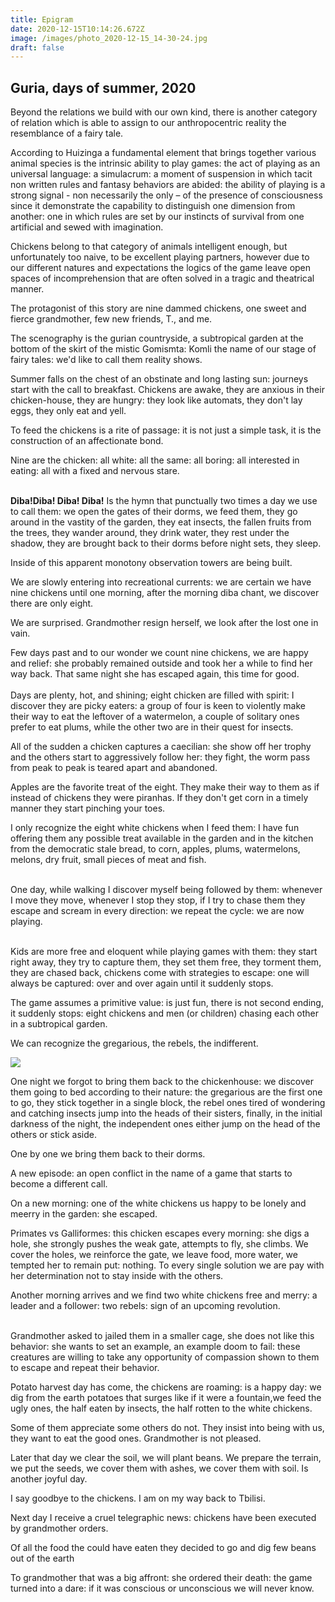 ```yaml
---
title: Epigram
date: 2020-12-15T10:14:26.672Z
image: /images/photo_2020-12-15_14-30-24.jpg
draft: false
---
```

## Guria, days of summer, 2020

Beyond the relations we build with our own kind, there is another category of relation which is able to assign to our anthropocentric reality the resemblance of a fairy tale.

According to Huizinga a fundamental element that brings together various animal species is the intrinsic ability to play games: the act of playing as an universal language: a simulacrum: a moment of suspension in which tacit non written rules and fantasy behaviors are abided: the ability of playing is a strong signal - non necessarily the only – of the presence of consciousness since it demonstrate the capability to distinguish one dimension from another: one in which rules are set by our instincts of survival from one artificial and sewed with imagination.

Chickens belong to that category of animals intelligent enough, but unfortunately too naive, to be excellent playing partners, however due to our different natures and expectations the logics of the game leave open spaces of incomprehension that are often solved in a tragic and theatrical manner.

The protagonist of this story are nine dammed chickens, one sweet and fierce grandmother, few new friends, T., and me.

The scenography is the gurian countryside, a subtropical garden at the bottom of the skirt of the mistic Gomismta: Komli the name of our stage of fairy tales: we'd like to call them reality shows.

Summer falls on the chest of an obstinate and long lasting sun: journeys start with the call to breakfast. Chickens are awake, they are anxious in their chicken-house, they are hungry: they look like automats, they don't lay eggs, they only eat and yell.

To feed the chickens is a rite of passage: it is not just a simple task, it is the construction of an affectionate bond.

Nine are the chicken: all white: all the same: all boring: all interested in eating: all with a fixed and nervous stare.

\
**Diba!Diba! Diba! Diba!** Is the hymn that punctually two times a day we use to call them: we open the gates of their dorms, we feed them, they go around in the vastity of the garden, they eat insects, the fallen fruits from the trees, they wander around, they drink water, they rest under the shadow, they are brought back to their dorms before night sets, they sleep.

<!-- excerpt -->

Inside of this apparent monotony observation towers are being built.

We are slowly entering into recreational currents: we are certain we have nine chickens until one morning, after the morning diba chant, we discover there are only eight.

We are surprised. Grandmother resign herself, we look after the lost one in vain.

Few days past and to our wonder we count nine chickens, we are happy and relief: she probably remained outside and took her a while to find her way back. That same night she has escaped again, this time for good.\
\
Days are plenty, hot, and shining; eight chicken are filled with spirit: I discover they are picky eaters: a group of four is keen to violently make their way to eat the leftover of a watermelon, a couple of solitary ones prefer to eat plums, while the other two are in their quest for insects.

All of the sudden a chicken captures a caecilian: she show off her trophy and the others start to aggressively follow her: they fight, the worm pass from peak to peak is teared apart and abandoned.

Apples are the favorite treat of the eight. They make their way to them as if instead of chickens they were piranhas. If they don't get corn in a timely manner they start pinching your toes.

I only recognize the eight white chickens when I feed them: I have fun offering them any possible treat available in the garden and in the kitchen from the democratic stale bread, to corn, apples, plums, watermelons, melons, dry fruit, small pieces of meat and fish.

\
One day, while walking I discover myself being followed by them: whenever I move they move, whenever I stop they stop, if I try to chase them they escape and scream in every direction: we repeat the cycle: we are now playing.

\
Kids are more free and eloquent while playing games with them: they start right away, they try to capture them, they set them free, they torment them, they are chased back, chickens come with strategies to escape: one will always be captured: over and over again until it suddenly stops.

The game assumes a primitive value: is just fun, there is not second ending, it suddenly stops: eight chickens and men (or children) chasing each other in a subtropical garden.

We can recognize the gregarious, the rebels, the indifferent.

![](/images/photo_2020-12-15_14-30-29.jpg)



One night we forgot to bring them back to the chickenhouse: we discover them going to bed according to their nature: the gregarious are the first one to go, they stick together in a single block, the rebel ones tired of wondering and catching insects jump into the heads of their sisters, finally, in the initial darkness of the night, the independent ones either jump on the head of the others or stick aside.

One by one we bring them back to their dorms.

A new episode: an open conflict in the name of a game that starts to become a different call.

On a new morning: one of the white chickens us happy to be lonely and meerry in the garden: she escaped.

Primates vs Galliformes: this  chicken escapes every morning: she digs a hole, she strongly pushes the weak gate, attempts to fly, she climbs. We cover the holes, we reinforce the gate, we leave food, more water, we tempted her to remain put: nothing. To every single solution we are pay with her determination not to stay inside with the others.

Another morning arrives and we find two white chickens free and merry: a leader and a follower: two rebels: sign of an upcoming revolution.

\
Grandmother asked to jailed them in a smaller cage, she does not like this behavior: she wants to set an example, an example doom to fail: these creatures are willing to take any opportunity of compassion shown to them to escape and repeat their behavior.

Potato harvest day has come, the chickens are roaming: is a happy day: we dig from the earth potatoes that surges like if it were a fountain,we feed the ugly ones, the half eaten by insects, the half rotten to the white chickens.

Some of them appreciate some others do not. They insist into being with us, they want to eat the good ones. Grandmother is not pleased.

Later that day we clear the soil, we will plant beans. We prepare the terrain, we put the seeds, we cover them with ashes, we cover them with soil. Is another joyful day.

I say goodbye to the chickens. I am on my way back to Tbilisi.

Next day I receive a cruel telegraphic news: chickens have been executed by grandmother orders. 

Of all the food the could have eaten they decided to go and dig few beans out of the earth 

To grandmother that was a big affront: she ordered their death: the game turned into a dare: if it was conscious or unconscious we will never know.